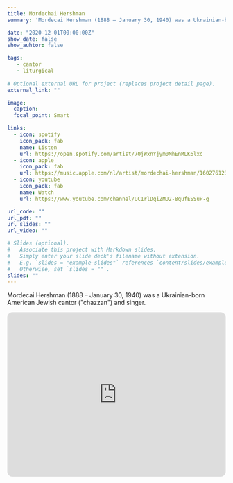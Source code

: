 ```yaml
---
title: Mordechai Hershman
summary: 'Mordecai Hershman (1888 – January 30, 1940) was a Ukrainian-born American Jewish cantor ("chazzan") and singer.'

date: "2020-12-01T00:00:00Z"
show_date: false
show_auhtor: false

tags:
   - cantor
   - liturgical
   
# Optional external URL for project (replaces project detail page).
external_link: ""

image:
  caption: 
  focal_point: Smart

links:
  - icon: spotify
    icon_pack: fab
    name: Listen
    url: https://open.spotify.com/artist/70jWxnYjym0MhEnMLK6lxc
  - icon: apple
    icon_pack: fab
    url: https://music.apple.com/nl/artist/mordechai-hershman/160276123
  - icon: youtube
    icon_pack: fab
    name: Watch
    url: https://www.youtube.com/channel/UC1rlDqiZMU2-8qufESSuP-g

url_code: ""
url_pdf: ""
url_slides: ""
url_video: ""

# Slides (optional).
#   Associate this project with Markdown slides.
#   Simply enter your slide deck's filename without extension.
#   E.g. `slides = "example-slides"` references `content/slides/example-slides.md`.
#   Otherwise, set `slides = ""`.
slides: ""
---
```


Mordecai Hershman (1888 – January 30, 1940) was a Ukrainian-born American Jewish cantor ("chazzan") and singer.

<iframe style="border-radius:12px" src="https://open.spotify.com/artist/70jWxnYjym0MhEnMLK6lxc" width="100%" height="380" frameBorder="0" allowfullscreen="" allow="autoplay; clipboard-write; encrypted-media; fullscreen; picture-in-picture" loading="lazy"></iframe>
